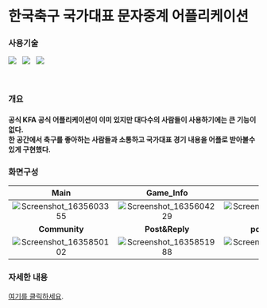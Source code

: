 # 한국축구 국가대표 문자중계 어플리케이션

<p>
  <h3>사용기술</h3>
</p>
<p>
<img src="https://img.shields.io/badge/Android-3DDC84?style=flat-square&logo=Android&logoColor=white"/> &nbsp
<img src="https://img.shields.io/badge/Java-007396?style=flat-square&logo=java&logoColor=white"/> &nbsp
<img src="https://img.shields.io/badge/Firebase-FFCA28?style=flat-square&logo=firebase&logoColor=white"/> &nbsp
</p><br>
<div>
  <h3> 개요 </h3>
  <h4> 공식 KFA 공식 어플리케이션이 이미 있지만 대다수의 사람들이 사용하기에는 큰 기능이 없다.<br>
    한 공간에서 축구를 좋아하는 사람들과 소통하고 국가대표 경기 내용을 어플로 받아볼수있게 구현했다.</h4>
</div>

### 화면구성
|Main|Game_Info|Depth|
|:------:|:-------:|:-------:|
|![Screenshot_1635603355](https://user-images.githubusercontent.com/77061558/139834128-f1cc4c26-297f-419a-bfd9-8bc6f94166ff.png)|![Screenshot_1635604229](https://user-images.githubusercontent.com/77061558/139836971-fe829b22-5fd1-41fb-b5c3-13568b7415ba.png)|![Screenshot_1635604235](https://user-images.githubusercontent.com/77061558/139836979-322df795-a20c-4a1c-8dda-ac6453c6e0e7.png)|
|**Community**|**Post&Reply**|**postUpload**|
|![Screenshot_1635850102](https://user-images.githubusercontent.com/77061558/139837172-45ced5a1-2def-4045-a179-fb938184425e.png)|![Screenshot_1635851988](https://user-images.githubusercontent.com/77061558/139837176-35e3f79c-5507-4268-9cb8-5322d6d7eef7.png)|![Screenshot_1635850125](https://user-images.githubusercontent.com/77061558/139837202-5d78d215-6ae2-431b-9d08-7cbb966abcab.png)|


### 자세한 내용
[여기를 클릭하세요].



[여기를 클릭하세요]: http://www.google.com  
